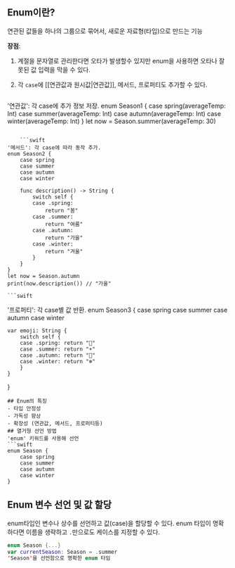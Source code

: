 ## Enum이란?
연관된 값들을 하나의 그룹으로 묶어서, 새로운 자료형(타입)으로 만드는 기능

**장점**: 
1. 계절을 문자열로 관리한다면 오타가 발생할수 있지만 enum을 사용하면 오타나 잘못된 값 입력을 막을 수 있다. 
2. 각 `case`에 [[연관값과 원시값|연관값]], 메서드, 프로퍼티도 추가할 수 있다.

	```swift
'연관값': 각 case에 추가 정보 저장.
enum Season1 {
    case spring(averageTemp: Int)
    case summer(averageTemp: Int)
    case autumn(averageTemp: Int)
    case winter(averageTemp: Int)
}
let now = Season.summer(averageTemp: 30)
```

	```swift
'메서드': 각 case에 따라 동작 추가.
enum Season2 {
    case spring
    case summer
    case autumn
    case winter

    func description() -> String {
        switch self {
        case .spring:
            return "봄"
        case .summer:
            return "여름"
        case .autumn:
            return "가을"
        case .winter:
            return "겨울"
        }
    }
}
let now = Season.autumn
print(now.description()) // "가을"
```

	```swift
'프로퍼티': 각 case별 값 반환.
enum Season3 {
    case spring
    case summer
    case autumn
    case winter

    var emoji: String {
        switch self {
        case .spring: return "🌸"
        case .summer: return "☀️"
        case .autumn: return "🍁"
        case .winter: return "❄️"
        }
    }
}
```
## Enum의 특징
- 타입 안정성
- 가독성 향상
- 확장성 (연관값, 메서드, 프로퍼티등)
## 열거형 선언 방법
'enum' 키워드를 사용해 선언
```swift
enum Season {
    case spring
    case summer
    case autumn
    case winter
}
```
## Enum 변수 선언 및 값 할당
enum타입인 변수나 상수를 선언하고 값(case)을 할당할 수 있다.
enum 타입이 명확하다면 이름을 생략하고 `.`만으로도 케이스를 지정할 수 있다.
```swift
enum Season {...}
var currentSeason: Season = .summer
'Season'을 선언함으로 명확한 enum 타임
```
